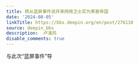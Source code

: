 ```yaml
---
title: 转从蓝屏事件说开来网络卫士实为黑客帝国
date: '2024-08-05'
linkTitle: https://bbs.deepin.org/en/post/276110
source: deepin_bbs
description:  卢凌风 
disable_comments: true
---
```

与此次“蓝屏事件”导
